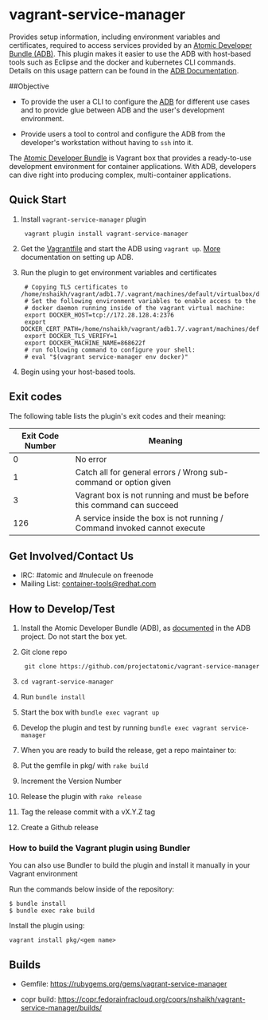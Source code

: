 # vagrant-service-manager

Provides setup information, including environment variables and certificates, required to access services provided by an [Atomic Developer Bundle (ADB)](https://github.com/projectatomic/adb-atomic-developer-bundle).  This plugin makes it easier to use the ADB with host-based tools such as Eclipse and the docker and kubernetes CLI commands.  Details on this usage pattern can be found in the [ADB Documentation](https://github.com/projectatomic/adb-atomic-developer-bundle/blob/master/docs/using.rst).

##Objective

* To provide the user a CLI to configure the [ADB](https://github.com/projectatomic/adb-atomic-developer-bundle) for different use cases and to provide glue between ADB and the user's development environment.

*  Provide users a tool to control and configure the ADB from the developer's workstation without having to `ssh` into it.

The [Atomic Developer Bundle](https://github.com/projectatomic/adb-atomic-developer-bundle) is  Vagrant box that provides a ready-to-use development environment for container applications. With ADB, developers can dive right into producing complex, multi-container applications.

## Quick Start

1. Install `vagrant-service-manager` plugin

        vagrant plugin install vagrant-service-manager

2. Get the [Vagrantfile](Vagrantfile) and start the ADB using `vagrant up`. [More](https://github.com/projectatomic/adb-atomic-developer-bundle/blob/master/docs/installing.rst) documentation on setting up ADB.

3. Run the plugin to get environment variables and certificates

        # Copying TLS certificates to /home/nshaikh/vagrant/adb1.7/.vagrant/machines/default/virtualbox/docker
        # Set the following environment variables to enable access to the
        # docker daemon running inside of the vagrant virtual machine:
        export DOCKER_HOST=tcp://172.28.128.4:2376
        export DOCKER_CERT_PATH=/home/nshaikh/vagrant/adb1.7/.vagrant/machines/default/virtualbox/docker
        export DOCKER_TLS_VERIFY=1
        export DOCKER_MACHINE_NAME=868622f
        # run following command to configure your shell:
        # eval "$(vagrant service-manager env docker)"

4. Begin using your host-based tools.

## Exit codes

The following table lists the plugin's exit codes and their meaning:

Exit Code Number | Meaning
---------------  |-------------------------------------------------------------------------
0                | No error
1                | Catch all for general errors / Wrong sub-command or option given
3                | Vagrant box is not running and must be before this command can succeed
126              | A service inside the box is not running / Command invoked cannot execute


## Get Involved/Contact Us

  * IRC: #atomic and #nulecule on freenode
  * Mailing List: container-tools@redhat.com

## How to Develop/Test

1. Install the Atomic Developer Bundle (ADB), as [documented](https://github.com/projectatomic/adb-atomic-developer-bundle/blob/master/docs/installing.rst) in the ADB project.  Do not start the box yet.

2. Git clone repo

        git clone https://github.com/projectatomic/vagrant-service-manager

3. `cd vagrant-service-manager`

4. Run `bundle install`

5. Start the box with `bundle exec vagrant up`

6. Develop the plugin and test by running `bundle exec vagrant service-manager`

7. When you are ready to build the release, get a repo maintainer to:

  1. Put the gemfile in pkg/ with `rake build`

  2. Increment the Version Number

  3. Release the plugin with `rake release`

  4. Tag the release commit with a vX.Y.Z tag

  5. Create a Github release

### How to build the Vagrant plugin using Bundler

You can also use Bundler to build the plugin and install it manually in your Vagrant environment

Run the commands below inside of the repository:

```
$ bundle install
$ bundle exec rake build
````

Install the plugin using:

    vagrant install pkg/<gem name>


## Builds

- Gemfile: https://rubygems.org/gems/vagrant-service-manager

- copr build: https://copr.fedorainfracloud.org/coprs/nshaikh/vagrant-service-manager/builds/
